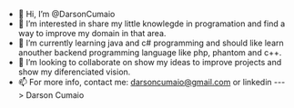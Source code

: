 - 👋 Hi, I’m @DarsonCumaio
- 👀 I’m interested in share my little knowlegde in programation and find a way to improve my domain in that area.
- 🌱 I’m currently learning java and c# programming and should like learn anouther backend programming language like php, phantom and c++.
- 💞️ I’m looking to collaborate on show my ideas to improve projects and show my diferenciated vision.
- 📫 For more info, contact me: darsoncumaio@gmail.com or linkedin ---> Darson Cumaio

<!---
DarsonCumaio/DarsonCumaio is a ✨ special ✨ repository because its `README.md` (this file) appears on your GitHub profile.
You can click the Preview link to take a look at your changes.
--->
